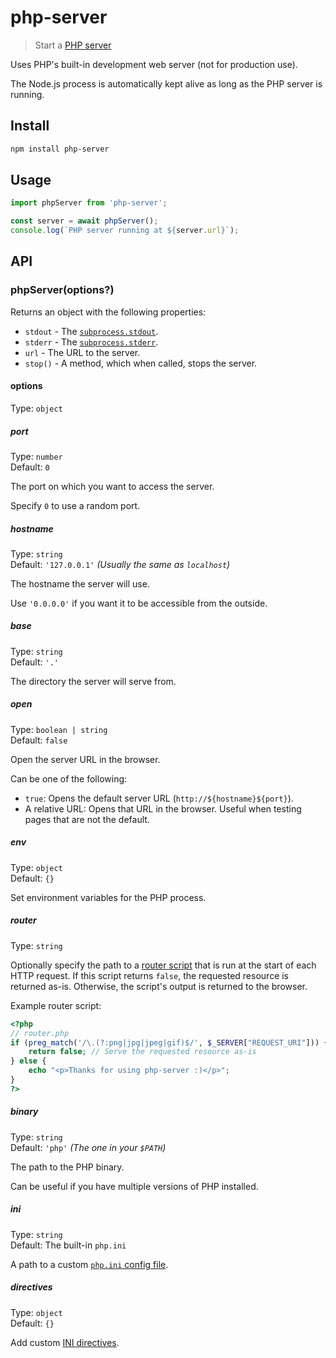 # php-server

> Start a [PHP server](https://php.net/manual/en/features.commandline.webserver.php)

Uses PHP's built-in development web server (not for production use).

The Node.js process is automatically kept alive as long as the PHP server is running.

## Install

```sh
npm install php-server
```

## Usage

```js
import phpServer from 'php-server';

const server = await phpServer();
console.log(`PHP server running at ${server.url}`);
```

## API

### phpServer(options?)

Returns an object with the following properties:

- `stdout` - The [`subprocess.stdout`](https://nodejs.org/api/child_process.html#child_process_subprocess_stdout).
- `stderr` - The [`subprocess.stderr`](https://nodejs.org/api/child_process.html#child_process_subprocess_stderr).
- `url` - The URL to the server.
- `stop()` - A method, which when called, stops the server.

#### options

Type: `object`

##### port

Type: `number`\
Default: `0`

The port on which you want to access the server.

Specify `0` to use a random port.

##### hostname

Type: `string`\
Default: `'127.0.0.1'` *(Usually the same as `localhost`)*

The hostname the server will use.

Use `'0.0.0.0'` if you want it to be accessible from the outside.

##### base

Type: `string`\
Default: `'.'`

The directory the server will serve from.

##### open

Type: `boolean | string`\
Default: `false`

Open the server URL in the browser.

Can be one of the following:
- `true`: Opens the default server URL (`http://${hostname}${port}`).
- A relative URL: Opens that URL in the browser. Useful when testing pages that are not the default.

##### env

Type: `object`\
Default: `{}`

Set environment variables for the PHP process.

##### router

Type: `string`

Optionally specify the path to a [router script](https://php.net/manual/en/features.commandline.webserver.php#example-412) that is run at the start of each HTTP request. If this script returns `false`, the requested resource is returned as-is. Otherwise, the script's output is returned to the browser.

Example router script:

```php
<?php
// router.php
if (preg_match('/\.(?:png|jpg|jpeg|gif)$/', $_SERVER["REQUEST_URI"])) {
	return false; // Serve the requested resource as-is
} else {
	echo "<p>Thanks for using php-server :)</p>";
}
?>
```

##### binary

Type: `string`\
Default: `'php'` *(The one in your `$PATH`)*

The path to the PHP binary.

Can be useful if you have multiple versions of PHP installed.

##### ini

Type: `string`\
Default: The built-in `php.ini`

A path to a custom [`php.ini` config file](https://php.net/manual/en/ini.php).

##### directives

Type: `object`\
Default: `{}`

Add custom [INI directives](https://php.net/manual/en/ini.list.php).
